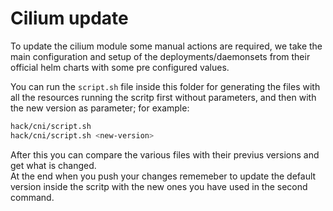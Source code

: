 # Cilium update

To update the cilium module some manual actions are required, we take the main configuration and setup
of the deployments/daemonsets from their official helm charts with some pre configured values.

You can run the `script.sh` file inside this folder for generating the files with all the resources
running the scritp first without parameters, and then with the new version as parameter; for example:

```sh
hack/cni/script.sh
hack/cni/script.sh <new-version>
```

After this you can compare the various files with their previus versions and get what is changed.  
At the end when you push your changes rememeber to update the default version inside the scritp with
the new ones you have used in the second command.
